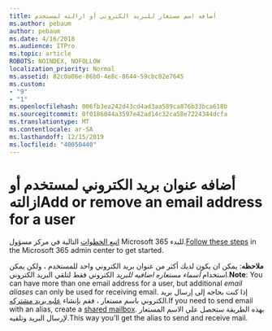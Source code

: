 ```yaml
---
title: أضافه اسم مستعار للبريد الكتروني أو ازالته لمستخدم
ms.author: pebaum
author: pebaum
ms.date: 4/16/2018
ms.audience: ITPro
ms.topic: article
ROBOTS: NOINDEX, NOFOLLOW
localization_priority: Normal
ms.assetid: 82c0a06e-86b0-4e8c-8644-59cbc02e7645
ms.custom:
- "9"
- "1"
ms.openlocfilehash: 006fb3ea242d43cd4ad3aa589ca876b33bca618b
ms.sourcegitcommit: 0f0186044a3597e42ad14c32ca58e7224344dcfa
ms.translationtype: MT
ms.contentlocale: ar-SA
ms.lasthandoff: 12/15/2019
ms.locfileid: "40050440"
---
```

# <a name="add-or-remove-an-email-address-for-a-user"></a><span data-ttu-id="1fae3-102">أضافه عنوان بريد الكتروني لمستخدم أو ازالته</span><span class="sxs-lookup"><span data-stu-id="1fae3-102">Add or remove an email address for a user</span></span>

<span data-ttu-id="1fae3-103">[اتبع الخطوات](https://portal.office.com/AdminPortal/Home#/AssistedGuide/addemailoptions) التالية في مركز مسؤول Microsoft 365 للبدء.</span><span class="sxs-lookup"><span data-stu-id="1fae3-103">[Follow these steps](https://portal.office.com/AdminPortal/Home#/AssistedGuide/addemailoptions) in the Microsoft 365 admin center to get started.</span></span>

 <span data-ttu-id="1fae3-104">**ملاحظه**: يمكن ان يكون لديك أكثر من عنوان بريد الكتروني واحد للمستخدم ، ولكن يمكن استخدام *أسماء مستعاره اضافيه للبريد* الكتروني فقط لتلقي البريد الكتروني.</span><span class="sxs-lookup"><span data-stu-id="1fae3-104">**Note**: You can have more than one email address for a user, but additional  *email aliases*  can only be used for receiving email.</span></span> <span data-ttu-id="1fae3-105">إذا كنت بحاجه إلى إرسال بريد الكتروني باسم مستعار ، فقم بإنشاء [علبه بريد مشتركه](https://docs.microsoft.com/office365/admin/email/create-a-shared-mailbox).</span><span class="sxs-lookup"><span data-stu-id="1fae3-105">If you need to send email with an alias, create a [shared mailbox](https://docs.microsoft.com/office365/admin/email/create-a-shared-mailbox).</span></span> <span data-ttu-id="1fae3-106">بهذه الطريقة ستحصل علي الاسم المستعار لإرسال البريد وتلقيه.</span><span class="sxs-lookup"><span data-stu-id="1fae3-106">This way you'll get the alias to send and receive mail.</span></span>
  
